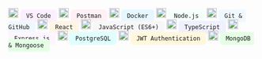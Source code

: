 <tr>
  <td>
    <img src="https://cdn.jsdelivr.net/gh/devicons/devicon/icons/vscode/vscode-original.svg" width="20" />
    <code style="background-color:#fbefff; padding: 6px 12px; border-radius: 6px;">VS Code</code>
  </td>
</tr>
<tr>
  <td>
    <img src="https://www.vectorlogo.zone/logos/getpostman/getpostman-icon.svg" width="20" />
    <code style="background-color:#fff0f5; padding: 6px 12px; border-radius: 6px;">Postman</code>
  </td>
</tr>
<tr>
  <td>
    <img src="https://cdn.jsdelivr.net/gh/devicons/devicon/icons/docker/docker-original.svg" width="20" />
    <code style="background-color:#e6f7ff; padding: 6px 12px; border-radius: 6px;">Docker</code>
  </td>
</tr>
<tr>
  <td>
    <img src="https://cdn.jsdelivr.net/gh/devicons/devicon/icons/nodejs/nodejs-original.svg" width="20" />
    <code style="background-color:#f5fffa; padding: 6px 12px; border-radius: 6px;">Node.js</code>
  </td>
</tr>
<tr>
  <td>
    <img src="https://cdn.jsdelivr.net/gh/devicons/devicon/icons/github/github-original.svg" width="20" />
    <code style="background-color:#f0f8ff; padding: 6px 12px; border-radius: 6px;">Git & GitHub</code>
  </td>
</tr>
<tr>
  <td>
    <img src="https://cdn.jsdelivr.net/gh/devicons/devicon/icons/react/react-original.svg" width="20" />
    <code style="background-color:#fff5e6; padding: 6px 12px; border-radius: 6px;">React</code>
  </td>
</tr>
<tr>
  <td>
    <img src="https://cdn.jsdelivr.net/gh/devicons/devicon/icons/javascript/javascript-original.svg" width="20" />
    <code style="background-color:#f7f7f7; padding: 6px 12px; border-radius: 6px;">JavaScript (ES6+)</code>
  </td>
</tr>
<tr>
  <td>
    <img src="https://cdn.jsdelivr.net/gh/devicons/devicon/icons/typescript/typescript-original.svg" width="20" />
    <code style="background-color:#f0f0ff; padding: 6px 12px; border-radius: 6px;">TypeScript</code>
  </td>
</tr>
<tr>
  <td>
    <img src="https://cdn.jsdelivr.net/gh/devicons/devicon/icons/express/express-original.svg" width="20" />
    <code style="background-color:#fdf5ff; padding: 6px 12px; border-radius: 6px;">Express.js</code>
  </td>
</tr>
<tr>
  <td>
    <img src="https://cdn.jsdelivr.net/gh/devicons/devicon/icons/postgresql/postgresql-original.svg" width="20" />
    <code style="background-color:#e0ffff; padding: 6px 12px; border-radius: 6px;">PostgreSQL</code>
  </td>
</tr>
<tr>
  <td>
    <img src="https://cdn-icons-png.flaticon.com/512/942/942748.png" width="20" />
    <code style="background-color:#fff8dc; padding: 6px 12px; border-radius: 6px;">JWT Authentication</code>
  </td>
</tr>
<tr>
  <td>
    <img src="https://cdn.jsdelivr.net/gh/devicons/devicon/icons/mongodb/mongodb-original.svg" width="20" />
    <code style="background-color:#e5ffe5; padding: 6px 12px; border-radius: 6px;">MongoDB & Mongoose</code>
  </td>
</tr>
